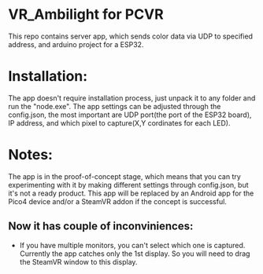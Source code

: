 # VR_Ambilight for PCVR

This repo contains server app, which sends color data via UDP to specified address, and arduino project for a ESP32.


# Installation:

The app doesn't require installation process, just unpack it to any folder and run the "node.exe". 
The app settings can be adjusted through the config.json, the most important are UDP port(the port of the ESP32 board), IP address, and which pixel to capture(X,Y cordinates for each LED). 


# Notes:

The app is in the proof-of-concept stage, which means that you can try experimenting with it by making different settings through config.json, but it's not a ready product. This app will be replaced by an Android app for the Pico4 device and/or a SteamVR addon if the concept is successful.


## Now it has couple of inconviniences: 

* If you have multiple monitors, you can't select which one is captured. Currently the app catches only the 1st display. So you will need to drag the SteamVR window to this display.

